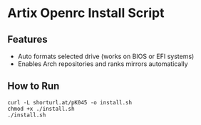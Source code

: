 # Artix Openrc Install Script

## Features
- Auto formats selected drive (works on BIOS or EFI systems)
- Enables Arch repositories and ranks mirrors automatically

## How to Run
```
curl -L shorturl.at/pK045 -o install.sh
chmod +x ./install.sh
./install.sh
```
